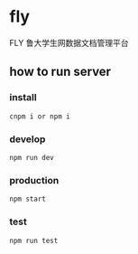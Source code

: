 # fly
FLY 鲁大学生网数据文档管理平台

## how to run server

### install
`cnpm i or npm i`

### develop
`npm run dev`

### production 
`npm start`

### test
`npm run test`
